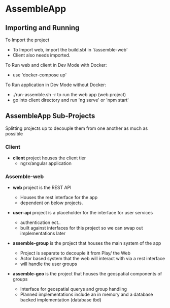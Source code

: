# AssembleApp

## Importing and Running
To Import the project
* To Import web,  import the build.sbt in '/assemble-web'
* Client also needs imported.

To Run web and client in Dev Mode with Docker:
* use 'docker-compose up'

To Run application in Dev Mode without Docker:
* ./run-assemble.sh -r to run the web app (web project)
* go into client directory and run 'ng serve' or 'npm start'


## AssembleApp Sub-Projects
Splitting projects up to decouple them from one another as much as possible
### Client
* <b>client</b> project houses the client tier
    * ngrx/angular application
    
### Assemble-web
* <b>web</b> project is the REST API
    * Houses the rest interface for the app
    * dependent on below projects.

* <b>user-api</b> project is a placeholder for the interface for user services
    * authentication ect..
    * built against interfaces for this project so we can swap out implementations later
    
   
* <b>assemble-group</b> is the project that houses the main system of the app

    * Project is separate to decouple it from Play/ the Web
    * Actor based system that the web will interact with via a rest interface
    * will handle the user groups
    
* <b>assemble-geo</b> is the project that houses the geospatial components of groups
    * Interface for geospatial querys and group handling
    * Planned implementations include an in memory and a database backed implementation (database tbd)
